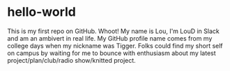 # hello-world
This is my first repo on GitHub. Whoot! 
My name is Lou, I'm LouD in Slack and am an ambivert in real life. 
My GitHub profile name comes from my college days when my nickname was Tigger. 
Folks could find my short self on campus by waiting for me to bounce with enthusiasm about my latest project/plan/club/radio show/knitted project. 
